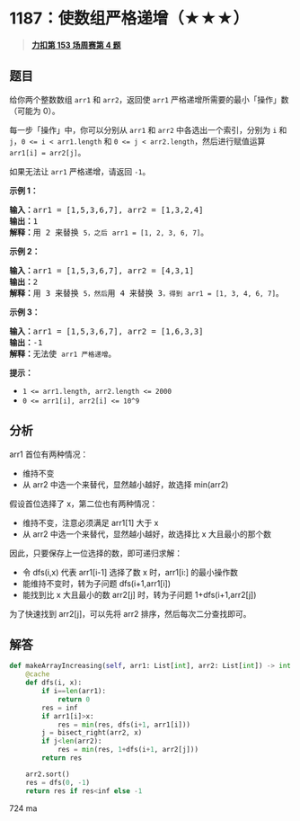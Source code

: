 # 1187：使数组严格递增（★★★）


> <u>**[力扣第 153 场周赛第 4 题](https://leetcode.cn/problems/make-array-strictly-increasing/)**</u>

## 题目

<p>给你两个整数数组 <code>arr1</code> 和 <code>arr2</code>，返回使 <code>arr1</code> 严格递增所需要的最小「操作」数（可能为 0）。</p>

<p>每一步「操作」中，你可以分别从 <code>arr1</code> 和 <code>arr2</code> 中各选出一个索引，分别为 <code>i</code> 和 <code>j</code>，<code>0 &lt;= i &lt; arr1.length</code> 和 <code>0 &lt;= j &lt; arr2.length</code>，然后进行赋值运算 <code>arr1[i] = arr2[j]</code>。</p>

<p>如果无法让 <code>arr1</code> 严格递增，请返回 <code>-1</code>。</p>



<p><strong>示例 1：</strong></p>

<pre><strong>输入：</strong>arr1 = [1,5,3,6,7], arr2 = [1,3,2,4]
<strong>输出：</strong>1
<strong>解释：</strong>用 2 来替换 <code>5，之后</code> <code>arr1 = [1, 2, 3, 6, 7]</code>。
</pre>

<p><strong>示例 2：</strong></p>

<pre><strong>输入：</strong>arr1 = [1,5,3,6,7], arr2 = [4,3,1]
<strong>输出：</strong>2
<strong>解释：</strong>用 3 来替换 <code>5，然后</code>用 4 来替换 3<code>，得到</code> <code>arr1 = [1, 3, 4, 6, 7]</code>。
</pre>

<p><strong>示例 3：</strong></p>

<pre><strong>输入：</strong>arr1 = [1,5,3,6,7], arr2 = [1,6,3,3]
<strong>输出：</strong>-1
<strong>解释：</strong>无法使 <code>arr1 严格递增</code>。</pre>



<p><strong>提示：</strong></p>

<ul>
<li><code>1 &lt;= arr1.length, arr2.length &lt;= 2000</code></li>
<li><code>0 &lt;= arr1[i], arr2[i] &lt;= 10^9</code></li>
</ul>




## 分析

arr1 首位有两种情况：
- 维持不变
- 从 arr2 中选一个来替代，显然越小越好，故选择 min(arr2)

假设首位选择了 x，第二位也有两种情况：
- 维持不变，注意必须满足 arr1[1] 大于 x
- 从 arr2 中选一个来替代，显然越小越好，故选择比 x 大且最小的那个数

因此，只要保存上一位选择的数，即可递归求解：
- 令 dfs(i,x) 代表 arr1[i-1] 选择了数 x 时，arr1[i:] 的最小操作数
- 能维持不变时，转为子问题 dfs(i+1,arr1[i])
- 能找到比 x 大且最小的数 arr2[j] 时，转为子问题 1+dfs(i+1,arr2[j])

为了快速找到 arr2[j]，可以先将 arr2 排序，然后每次二分查找即可。

## 解答


```python
def makeArrayIncreasing(self, arr1: List[int], arr2: List[int]) -> int:
	@cache
	def dfs(i, x):
		if i==len(arr1):
			return 0
		res = inf
		if arr1[i]>x:
			res = min(res, dfs(i+1, arr1[i]))
		j = bisect_right(arr2, x)
		if j<len(arr2):
			res = min(res, 1+dfs(i+1, arr2[j]))
		return res

	arr2.sort()
	res = dfs(0, -1)
	return res if res<inf else -1
```
724 ma
